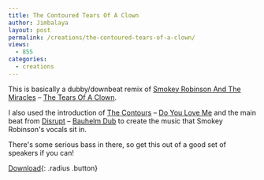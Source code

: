 ```yaml
---
title: The Contoured Tears Of A Clown
author: Jimbalaya
layout: post
permalink: /creations/the-contoured-tears-of-a-clown/
views:
  - 855
categories:
  - creations
---
```


This is basically a dubby/downbeat remix of [Smokey Robinson And The Miracles][2] – [The Tears Of A Clown][3].

 [2]: http://click.linksynergy.com/fs-bin/click?id=vwHUN9G4nyY&subid=&offerid=146261.1&type=10&tmpid=3909&RD_PARM1=http://itunes.apple.com/WebObjects/MZStore.woa/wa/viewArtist?id=100849 "Smokey Robinson And The Miracles on iTunes"
 [3]: http://click.linksynergy.com/fs-bin/click?id=vwHUN9G4nyY&subid=&offerid=146261.1&type=10&tmpid=3909&RD_PARM1=http://itunes.apple.com/WebObjects/MZStore.woa/wa/viewAlbum?i=296922%26id=297310%26s=143441 "The Tears Of A Clown on iTunes"

I also used the introduction of [The Contours][4] – [Do You Love Me][5] and the main beat from [Disrupt][6] – [Bauhelm Dub][7] to create the music that Smokey Robinson's vocals sit in.

 [4]: http://click.linksynergy.com/fs-bin/click?id=vwHUN9G4nyY&subid=&offerid=146261.1&type=10&tmpid=3909&RD_PARM1=http://itunes.apple.com/WebObjects/MZStore.woa/wa/viewArtist?id=5994891 "The Contours on iTunes"
 [5]: http://click.linksynergy.com/fs-bin/click?id=vwHUN9G4nyY&subid=&offerid=146261.1&type=10&tmpid=3909&RD_PARM1=http://itunes.apple.com/WebObjects/MZStore.woa/wa/viewAlbum?i=250038326%26id=250038319%26s=143441 "Do You Love Me on iTunes"
 [6]: http://click.linksynergy.com/fs-bin/click?id=vwHUN9G4nyY&subid=&offerid=146261.1&type=10&tmpid=3909&RD_PARM1=http://itunes.apple.com/WebObjects/MZStore.woa/wa/viewArtist?id=198455688 "Disrupt on iTunes"
 [7]: http://click.linksynergy.com/fs-bin/click?id=vwHUN9G4nyY&subid=&offerid=146261.1&type=10&tmpid=3909&RD_PARM1=http://itunes.apple.com/WebObjects/MZStore.woa/wa/viewAlbum?i=294394506%26id=294394501%26s=143441 "Bauhelm Dub on iTunes"

There's some serious bass in there, so get this out of a good set of speakers if you can!

<p><audio src='/audio/creations/Jimbalaya-Pieces_Of_The_Wholes-08-The_Contoured_Tears_Of_A_Clown.mp3' preload='auto' /></p>

[Download][9]{: .radius .button}

 [9]: /audio/creations/Jimbalaya-Pieces_Of_The_Wholes-08-The_Contoured_Tears_Of_A_Clown.mp3 "Download The Contoured Tears Of A Clown"
